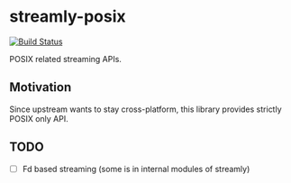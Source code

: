 # streamly-posix

[![Build Status](https://api.travis-ci.org/hasufell/streamly-posix.png?branch=master)](http://travis-ci.org/hasufell/streamly-posix)

POSIX related streaming APIs.

## Motivation

Since upstream wants to stay cross-platform, this library provides
strictly POSIX only API.

## TODO

* [ ] Fd based streaming (some is in internal modules of streamly)
